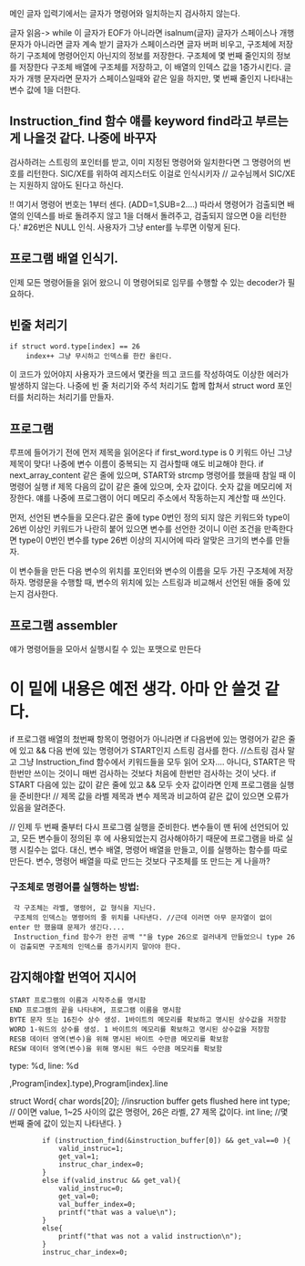 
메인 글자 입력기에서는 글자가 명령어와 일치하는지 검사하지 않는다.

글자 읽음-> while 이 글자가 EOF가 아니라면
    isalnum(글자) 글자가 스페이스나 개행문자가 아니라면
        글자 계속 받기
    글자가 스페이스라면
        글자 버퍼 비우고, 구조체에 저장하기
        구조체에 명령어인지 아닌지의 정보를 저장한다.
        구조체에 몇 번째 줄인지의 정보를 저장한다
        구조체 배열에 구조체를 저장하고, 이 배열의 인덱스 값을 1증가시킨다.
    글자가 개행 문자라면
        문자가 스페이스일때와 같은 일을 하지만, 몇 번째 줄인지 나타내는 변수 값에 1을 더한다.

## Instruction_find 함수 얘를 keyword find라고 부르는 게 나을것 같다. 나중에 바꾸자
검사하려는 스트링의 포인터를 받고, 이미 지정된 명령어와 일치한다면 그 명령어의 번호를 리턴한다.
SIC/XE를 위하여 레지스터도 이걸로 인식시키자 // 교수님께서 SIC/XE는 지원하지 않아도 된다고 하신다.

!! 여기서 명령어 번호는 1부터 센다. (ADD=1,SUB=2....) 따라서 명령어가 검출되면 배열의 인덱스를 바로 돌려주지 않고 1을 더해서 돌려주고, 검출되지 않으면 0을 리턴한다.'
#26번은 NULL 인식. 사용자가 그냥 enter를 누루면 이렇게 된다.


## 프로그램 배열 인식기.
인제 모든 명령어들을 읽어 왔으니 이 명령어되로 임무를 수행할 수 있는  decoder가 필요하다.

## 빈줄 처리기
    if struct word.type[index] == 26
        index++ 그냥 무시하고 인덱스를 한칸 올린다.
이 코드가 있어야지 사용자가 코드에서 몇칸을 띄고 코드를 작성하여도 이상한 에러가 발생하지 않는다.
나중에 빈 줄 처리기와 주석 처리기도 합께 합쳐서 struct word 포인터를 처리하는 처리기를 만들자.

## 프로그램
루프에 들어가기 전에 먼저 제목을 읽어온다
    if first_word.type is 0
        키워드 아닌 그냥 제목이 맞다!
        나중에 변수 이름이 중복되는 지 검사할때 얘도 비교해야 한다.
        if next_array_content 같은 줄에 있으며, START와 strcmp 명령어를 했을때 참일 때 이 명령어 실행
            if 제목 다음의 값이 같은 줄에 있으며, 숫자 값이다.
                숫자 값을 메모리에 저장한다. 얘를 나중에 프로그램이 어디 메모리 주소에서 작동하는지 계산할 때 쓰인다.

먼저, 선언된 변수들을 모은다.같은 줄에 type 0번인 정의 되지 않은 키워드와 type이 26번 이상인 키워드가 나란히 붙어 있으면 변수를 선언한 것이니 이런 조건을 만족한다면 type이 0번인 변수를 type 26번 이상의 지시어에 따라 알맞은 크기의 변수를 만들자.

 이 변수들을 만든 다음 변수의 위치를 포인터와 변수의 이름을 모두 가진 구조체에 저장하자.
 명령문을 수행할 때, 변수의 위치에 있는 스트링과 비교해서 선언된 애들 중에 있는지 검사한다.


## 프로그램 assembler
얘가 명령어들을 모아서 실행시킬 수 있는 포맷으로 만든다


이 밑에 내용은 예전 생각. 아마 안 쓸것 같다.
====
if 프로그램 배열의 첬번째 항목이 명령어가 아니라면
    if 다음번에 있는 명령어가 같은 줄에 있고 && 다음 번에 있는 명령어가 START인지 스트링 검사를 한다. //스트링 검사 말고 그냥 Instruction_find 함수에서 키워드들을 모두 읽어 오자.... 아니다, START은 딱 한번만 쓰이는 것이니 매번 검사하는 것보다 처음에 한번만 검사하는 것이 낫다.
        if START 다음에 있는 값이 같은 줄에 있고 && 모두 숫자 값이라면
            인제 프로그램을 실행을 준비한다!
// 제목 값을 라벨 제목과 변수 제목과 비교하여 같은 값이 있으면 오류가 있음을 알려준다.

// 인제 두 번째 줄부터 다시 프로그램 실행을 준비한다.
변수들이 맨 뒤에 선언되어 있고, 모든 변수들이 정의된 후 에 사용되었는지 검사해야하기 때문에 프로그램을 바로 실행 시킬수는 없다. 대신, 변수 배열, 명령어 배열을 만들고, 이를 실행하는 함수를 따로 만든다.
 변수, 명령어 배열을 따로 만드는 것보다 구조체를 또 만드는 게 나을까?


 ### 구조체로 명령어를 실행하는 방법:
     각 구조체는 라벨, 명령어, 값 형식을 지닌다.
     구조체의 인덱스는 명령어의 줄 위치를 나타낸다. //근데 이러면 아무 문자열이 없이 enter 만 했을떄 문제가 생긴다....
     Instruction_find 함수가 완전 공백 ""을 type 26으로 걸러내게 만들었으니 type 26이 검출되면 구조체의 인덱스를 증가시키지 말아야 한다.

## 감지해야할 번역어 지시어
    START 프로그램의 이름과 시작주소를 명시함
	END 프로그램의 끝을 나타내며, 프로그램 이름을 명시함
	BYTE 문자 또는 16진수 상수 생성. 1바이트의 메모리를 확보하고 명시된 상수값을 저장함
	WORD 1-워드의 상수를 생성. 1 바이트의 메모리를 확보하고 명시된 상수값을 저장함
	RESB 데이터 영역(변수)을 위해 명시된 바이트 수만큼 메모리를 확보함
	RESW 데이터 영역(변수)을 위해 명시된 워드 수만큼 메모리를 확보함




 type: %d, line: %d

 ,Program[index].type),Program[index].line

struct Word{
    char words[20]; //insruction buffer gets flushed here
    int type; // 0이면 value, 1~25 사이의 값은 명령어, 26은 라벨, 27 제목 값이다.
    int line; //몇 번째 줄에 값이 있는지 나타낸다.
    }

            if (instruction_find(&instruction_buffer[0]) && get_val==0 ){
                valid_instruc=1;
                get_val=1;
                instruc_char_index=0;
            }
            else if(valid_instruc && get_val){
                valid_instruc=0;
                get_val=0;
                val_buffer_index=0;
                printf("that was a value\n");
            }
            else{
                printf("that was not a valid instruction\n");
            }
            instruc_char_index=0;
